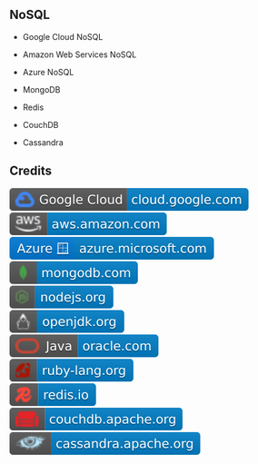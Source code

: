 NoSQL
-----

- Google Cloud NoSQL

- Amazon Web Services NoSQL

- Azure NoSQL

- MongoDB

- Redis

- CouchDB

- Cassandra

Credits
-------
[![image](
Credits/cloud.google.com.svg?raw=true)](https://cloud.google.com)  
[![image](
Credits/aws.amazon.com.svg?raw=true)](https://aws.amazon.com)  
[![image](
Credits/azure.microsoft.com.svg?raw=true)](https://azure.microsoft.com)  
[![image](
Credits/mongodb.com.svg?raw=true)](https://mongodb.com)  
[![image](
Credits/nodejs.org.svg?raw=true)](https://nodejs.org)  
[![image](
Credits/openjdk.org.svg?raw=true)](https://openjdk.org)  
[![image](
Credits/Java-oracle.com.svg?raw=true)](https://oracle.com/java)  
[![image](
Credits/ruby-lang.org.svg?raw=true)](https://ruby-lang.org)  
[![image](
Credits/redis.io.svg?raw=true)](https://redis.io)  
[![image](
Credits/couchdb.apache.org.svg?raw=true)](https://couchdb.apache.org)  
[![image](
Credits/cassandra.apache.org.svg?raw=true)](https://cassandra.apache.org)  

